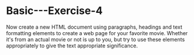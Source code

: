 # Basic---Exercise-4
Now create a new HTML document using paragraphs, headings and text formatting elements to create a web page for your favorite movie. Whether it's from an actual movie or not is up to you, but try to use these elements appropriately to give the text appropriate significance.
